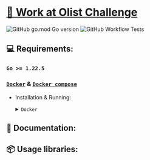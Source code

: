 # [📖 Work at Olist Challenge](https://github.com/olist/work-at-olist)

![GitHub go.mod Go version](https://img.shields.io/github/go-mod/go-version/joaooliveira247/go_olist_challenge)
![GitHub Workflow Tests](https://github.com/joaooliveira247/go_olist_challenge/actions/workflows/run-tests.yaml/badge.svg)

## 💻 Requirements:

### `Go >= 1.22.5`

### [`Docker`](https://www.docker.com/) & [`Docker compose`](https://docs.docker.com/compose/)

- Installation & Running:

    <details>

    <summary><code>Docker</code></summary>

        `docker compose up -d`

            Starts all services, including the API and Database.

        `make db create CONTAINER_ID=<container_id>`

            Create all tables in database.

        `make db delete CONTAINER_ID=<container_id>`

            Delete all tables in database.

        `make import CSV_PATH=<csv_path> CONTAINER_ID=<container_id>`

              Imports an authors CSV file into the database. Ensure the CSV file includes headers.

        > **NOTE:**
        >
        > To find the container_id, run `docker ps`
    
    </details>

## 📜 Documentation:

## 📦 Usage libraries:

